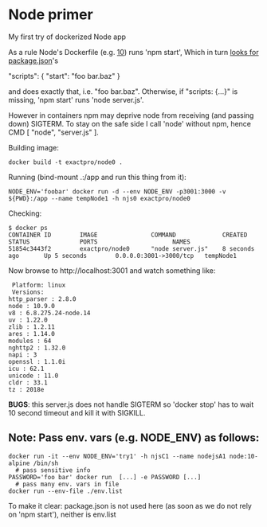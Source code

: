 Node primer
===========

My first try of dockerized Node app

As a rule Node's Dockerfile (e.g. [10]()) runs 'npm start',
Which in turn [looks for package.json](https://docs.npmjs.com/cli/start)'s

"scripts": { "start": "foo bar.baz" }

and does exactly that, i.e. "foo bar.baz".
Otherwise, if "scripts: {...}" is missing,
'npm start' runs 'node server.js'.

However in containers npm may deprive node from receiving (and passing down) SIGTERM.
To stay on the safe side I call 'node' without npm, hence CMD [ "node", "server.js" ].

Building image:
```
docker build -t exactpro/node0 .
```

Running (bind-mount .:/app and run this thing from it):
```
NODE_ENV='foobar' docker run -d --env NODE_ENV -p3001:3000 -v ${PWD}:/app --name tempNode1 -h njs0 exactpro/node0
```

Checking:
```
$ docker ps
CONTAINER ID        IMAGE               COMMAND             CREATED             STATUS              PORTS                     NAMES
51854c3443f2        exactpro/node0      "node server.js"    8 seconds ago       Up 5 seconds        0.0.0.0:3001->3000/tcp   tempNode1
```

Now browse to http://localhost:3001 and watch something like:
```
 Platform: linux
 Versions:
http_parser : 2.8.0
node : 10.9.0
v8 : 6.8.275.24-node.14
uv : 1.22.0
zlib : 1.2.11
ares : 1.14.0
modules : 64
nghttp2 : 1.32.0
napi : 3
openssl : 1.1.0i
icu : 62.1
unicode : 11.0
cldr : 33.1
tz : 2018e
```

**BUGS**: this server.js does not handle SIGTERM so 'docker stop' has to wait 10 second timeout and kill it with SIGKILL.

Note: Pass env. vars (e.g. NODE_ENV) as follows:
-----------------------------------------------
```
docker run -it --env NODE_ENV='try1' -h njsC1 --name nodejsA1 node:10-alpine /bin/sh
  # pass sensitive info
PASSWORD='foo bar' docker run  [...] -e PASSWORD [...]
  # pass many env. vars in file
docker run --env-file ./env.list
```

To make it clear: package.json is not used here (as soon as we do not rely on 'npm start'), neither is env.list
